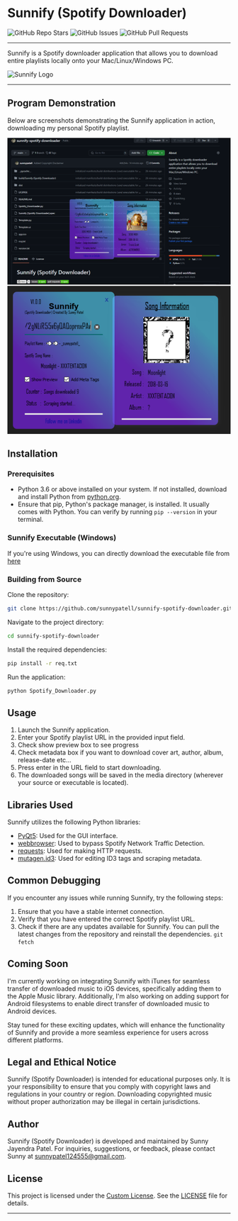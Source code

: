 # Sunnify (Spotify Downloader)

![GitHub Repo Stars](https://img.shields.io/github/stars/sunnypatell/sunnify-spotify-downloader?style=social)
![GitHub Issues](https://img.shields.io/github/issues/sunnypatell/sunnify-spotify-downloader)
![GitHub Pull Requests](https://img.shields.io/github/issues-pr/sunnypatell/sunnify-spotify-downloader)

---

Sunnify is a Spotify downloader application that allows you to download entire playlists locally onto your Mac/Linux/Windows PC.

![Sunnify Logo](./app.ico)

---

## Program Demonstration

Below are screenshots demonstrating the Sunnify application in action, downloading my personal Spotify playlist.

![Download in Progress](/readmeAssets/demonstration%201.jpg)
![and](/readmeAssets/demonstration%202.jpg)

## Installation

### Prerequisites

- Python 3.6 or above installed on your system. If not installed, download and install Python from [python.org](https://www.python.org/downloads/).
- Ensure that pip, Python's package manager, is installed. It usually comes with Python. You can verify by running `pip --version` in your terminal.

### Sunnify Executable (Windows)

If you're using Windows, you can directly download the executable file from [here](/dist/Sunnify%20(Spotify%20Downloader).exe)

### Building from Source

Clone the repository:

```bash
git clone https://github.com/sunnypatell/sunnify-spotify-downloader.git
```

Navigate to the project directory:

```bash
cd sunnify-spotify-downloader
```

Install the required dependencies:

```bash
pip install -r req.txt
```

Run the application:

```bash
python Spotify_Downloader.py
```

## Usage

1. Launch the Sunnify application.
2. Enter your Spotify playlist URL in the provided input field.
3. Check show preview box to see progress
4. Check metadata box if you want to download cover art, author, album, release-date etc...
5. Press enter in the URL field to start downloading.
4. The downloaded songs will be saved in the media directory (wherever your source or executable is located).

## Libraries Used

Sunnify utilizes the following Python libraries:

- [PyQt5](https://pypi.org/project/PyQt5/): Used for the GUI interface.
- [webbrowser](https://pypi.org/project/pycopy-webbrowser/): Used to bypass Spotify Network Traffic Detection.
- [requests](https://pypi.org/project/requests/): Used for making HTTP requests.
- [mutagen.id3](https://mutagen.readthedocs.io/en/latest/api/id3.html): Used for editing ID3 tags and scraping metadata.

## Common Debugging

If you encounter any issues while running Sunnify, try the following steps:

1. Ensure that you have a stable internet connection.
2. Verify that you have entered the correct Spotify playlist URL.
3. Check if there are any updates available for Sunnify. You can pull the latest changes from the repository and reinstall the dependencies. `git fetch`

## Coming Soon

I'm currently working on integrating Sunnify with iTunes for seamless transfer of downloaded music to iOS devices, specifically adding them to the Apple Music library. Additionally, I'm also working on adding support for Android filesystems to enable direct transfer of downloaded music to Android devices.

Stay tuned for these exciting updates, which will enhance the functionality of Sunnify and provide a more seamless experience for users across different platforms.

## Legal and Ethical Notice

Sunnify (Spotify Downloader) is intended for educational purposes only. It is your responsibility to ensure that you comply with copyright laws and regulations in your country or region. Downloading copyrighted music without proper authorization may be illegal in certain jurisdictions.

## Author

Sunnify (Spotify Downloader) is developed and maintained by Sunny Jayendra Patel. For inquiries, suggestions, or feedback, please contact Sunny at sunnypatel124555@gmail.com.

## License

This project is licensed under the [Custom License](LICENSE). See the [LICENSE](LICENSE) file for details.

---
